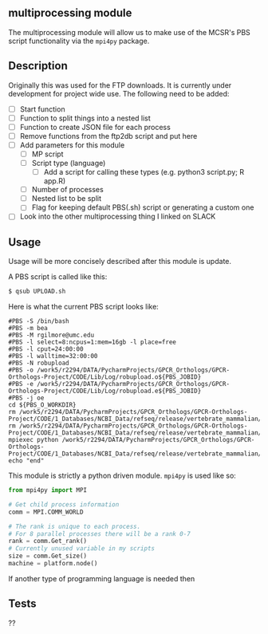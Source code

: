 ## multiprocessing module

The multiprocessing module will allow us to make use of the MCSR's PBS script functionality via the ```mpi4py``` package.
## Description

Originally this was used for the FTP downloads.  It is currently under development for project wide use.
The following need to be added:
- [ ] Start function
- [ ] Function to split things into a nested list
- [ ] Function to create JSON file for each process
- [ ] Remove functions from the ftp2db script and put here
- [ ] Add parameters for this module
    - [ ] MP script
    - [ ] Script type (language)
        - [ ] Add a script for calling these types (e.g. python3 script.py; R app.R)
    - [ ] Number of processes
    - [ ] Nested list to be split
    - [ ] Flag for keeping default PBS(.sh) script or generating a custom one
- [ ] Look into the other multiprocessing thing I linked on SLACK

## Usage

Usage will be more concisely described after this module is update.

A PBS script is called like this:

```bash
$ qsub UPLOAD.sh
```
Here is what the current PBS script looks like:
```pbs
#PBS -S /bin/bash
#PBS -m bea
#PBS -M rgilmore@umc.edu
#PBS -l select=8:ncpus=1:mem=16gb -l place=free
#PBS -l cput=24:00:00
#PBS -l walltime=32:00:00
#PBS -N robupload
#PBS -o /work5/r2294/DATA/PycharmProjects/GPCR_Orthologs/GPCR-Orthologs-Project/CODE/Lib/Log/robupload.o${PBS_JOBID}
#PBS -e /work5/r2294/DATA/PycharmProjects/GPCR_Orthologs/GPCR-Orthologs-Project/CODE/Lib/Log/robupload.e${PBS_JOBID}
#PBS -j oe
cd ${PBS_O_WORKDIR}
rm /work5/r2294/DATA/PycharmProjects/GPCR_Orthologs/GPCR-Orthologs-Project/CODE/1_Databases/NCBI_Data/refseq/release/vertebrate_mammalian/robupload.o*
rm /work5/r2294/DATA/PycharmProjects/GPCR_Orthologs/GPCR-Orthologs-Project/CODE/1_Databases/NCBI_Data/refseq/release/vertebrate_mammalian/robupload.e*
mpiexec python /work5/r2294/DATA/PycharmProjects/GPCR_Orthologs/GPCR-Orthologs-Project/CODE/1_Databases/NCBI_Data/refseq/release/vertebrate_mammalian/multi_dbupload.py
echo "end"
```

This module is strictly a python driven module.  ```mpi4py``` is used like so:

```python
from mpi4py import MPI

# Get child process information
comm = MPI.COMM_WORLD

# The rank is unique to each process.
# For 8 parallel processes there will be a rank 0-7
rank = comm.Get_rank()
# Currently unused variable in my scripts
size = comm.Get_size()
machine = platform.node()
```

If another type of programming language is needed then
## Tests

??